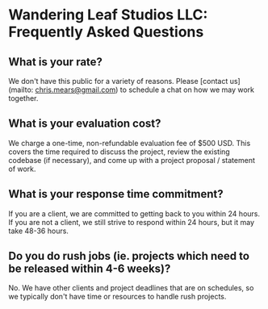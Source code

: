 # Wandering Leaf Studios LLC: Frequently Asked Questions

## What is your rate?

We don't have this public for a variety of reasons. Please [contact us](mailto: chris.mears@gmail.com) to schedule a chat on how we may work together.

## What is your evaluation cost?

We charge a one-time, non-refundable evaluation fee of $500 USD. This covers the time required to discuss the project, review the existing codebase (if necessary), and come up with a project proposal / statement of work.

## What is your response time commitment?

If you are a client, we are committed to getting back to you within 24 hours. If you are not a client, we still strive to respond within 24 hours, but it may take 48-36 hours.

## Do you do rush jobs (ie. projects which need to be released within 4-6 weeks)?

No. We have other clients and project deadlines that are on schedules, so we typically don't have time or resources to handle rush projects.
